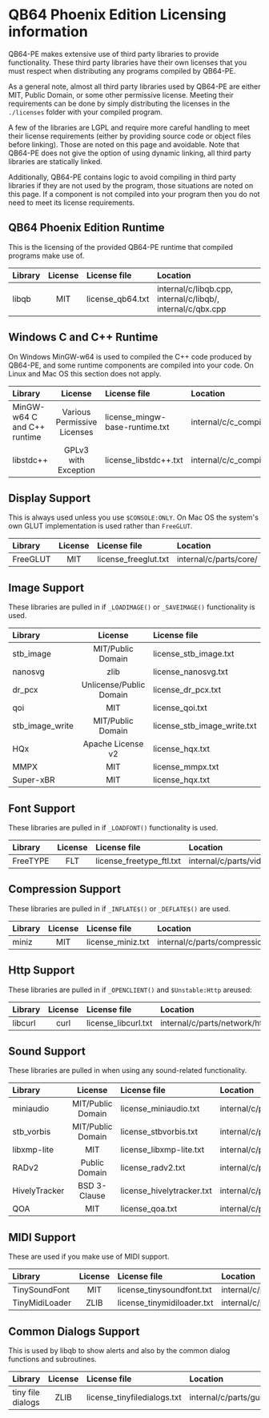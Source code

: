 QB64 Phoenix Edition Licensing information
==========================================

QB64-PE makes extensive use of third party libraries to provide
functionality. These third party libraries have their own licenses that you
must respect when distributing any programs compiled by QB64-PE.

As a general note, almost all third party libraries used by QB64-PE are either MIT,
Public Domain, or some other permissive license. Meeting their requirements can
be done by simply distributing the licenses in the `./licenses` folder with
your compiled program.

A few of the libraries are LGPL and require more careful handling to meet their
license requirements (either by providing source code or object files before
linking). Those are noted on this page and avoidable. Note that QB64-PE does
not give the option of using dynamic linking, all third party libraries are
statically linked.

Additionally, QB64-PE contains logic to avoid compiling in third party libraries
if they are not used by the program, those situations are noted on this page.
If a component is not compiled into your program then you do not need to meet
its license requirements.

## QB64 Phoenix Edition Runtime

This is the licensing of the provided QB64-PE runtime that compiled programs make use of.

| Library | License | License file | Location |
| :------ | :-----: | :----------- | :------- |
| libqb | MIT | license_qb64.txt | internal/c/libqb.cpp, internal/c/libqb/, internal/c/qbx.cpp |

## Windows C and C++ Runtime

On Windows MinGW-w64 is used to compiled the C++ code produced by QB64-PE, and some runtime components are compiled into your code. On Linux and Mac OS this section does not apply.

| Library | License | License file | Location |
| :------ | :-----: | :----------- | :------- |
| MinGW-w64 C and C++ runtime | Various Permissive Licenses | license_mingw-base-runtime.txt | internal/c/c_compiler/ |
| libstdc++ | GPLv3 with Exception | license_libstdc++.txt | internal/c/c_compiler/ |

## Display Support

This is always used unless you use `$CONSOLE:ONLY`. On Mac OS the system's own GLUT implementation is used rather than `FreeGLUT`.

| Library | License | License file | Location |
| :------ | :-----: | :----------- | :------- |
| FreeGLUT | MIT | license_freeglut.txt | internal/c/parts/core/ |

## Image Support

These libraries are pulled in if `_LOADIMAGE()` or `_SAVEIMAGE()` functionality is used.

| Library | License | License file | Location |
| :------ | :-----: | :----------- | :------- |
| stb_image | MIT/Public Domain | license_stb_image.txt | internal/c/parts/video/image/stb/stb_image.h |
| nanosvg | zlib | license_nanosvg.txt | internal/c/parts/video/image/nanosvg |
| dr_pcx | Unlicense/Public Domain | license_dr_pcx.txt | internal/c/parts/video/image/dr_pcx.h |
| qoi | MIT | license_qoi.txt | internal/c/parts/video/image/qoi.h |
| stb_image_write | MIT/Public Domain | license_stb_image_write.txt | internal/c/parts/video/image/stb/stb_image_write.h |
| HQx | Apache License v2 | license_hqx.txt | internal/c/parts/video/image/pixelscalers/hqx.hpp |
| MMPX | MIT | license_mmpx.txt | internal/c/parts/video/image/pixelscalers/mmpx.hpp |
| Super-xBR | MIT | license_hqx.txt | internal/c/parts/video/image/pixelscalers/sxbr.hpp |

## Font Support

These libraries are pulled in if `_LOADFONT()` functionality is used.

| Library | License | License file | Location |
| :------ | :-----: | :----------- | :------- |
| FreeTYPE | FLT | license_freetype_ftl.txt | internal/c/parts/video/font/tff/ |

## Compression Support

These libraries are pulled in if `_INFLATE$()` or `_DEFLATE$()` are used.

| Library | License | License file | Location |
| :------ | :-----: | :----------- | :------- |
| miniz | MIT | license_miniz.txt | internal/c/parts/compression/ |

## Http Support

These libraries are pulled in if `_OPENCLIENT()` and `$Unstable:Http` areused:

| Library | License | License file | Location |
| :------ | :-----: | :----------- | :------- |
| libcurl | curl | license_libcurl.txt | internal/c/parts/network/http/curl/ |

## Sound Support

These libraries are pulled in when using any sound-related functionality.

| Library | License | License file | Location |
| :------ | :-----: | :----------- | :------- |
| miniaudio | MIT/Public Domain | license_miniaudio.txt | internal/c/parts/audio/miniaudio.h |
| stb_vorbis | MIT/Public Domain | license_stbvorbis.txt | internal/c/parts/audio/extras/stb_vorbis.c |
| libxmp-lite  | MIT | license_libxmp-lite.txt | internal/c/parts/audio/extras/libxmp-lite/ |
| RADv2 | Public Domain | license_radv2.txt | internal/c/parts/audio/extras/radv2/ |
| HivelyTracker | BSD 3-Clause | license_hivelytracker.txt | internal/c/parts/audio/extras/hivelytracker/ |
| QOA | MIT | license_qoa.txt | internal/c/parts/audio/extras/qoa.h |

## MIDI Support

These are used if you make use of MIDI support.

| Library | License | License file | Location |
| :------ | :-----: | :----------- | :------- |
| TinySoundFont | MIT | license_tinysoundfont.txt | internal/c/parts/audio/extras/tinysoundfont/tsf.h
| TinyMidiLoader | ZLIB | license_tinymidiloader.txt | internal/c/parts/audio/extras/tinysoundfont.tml.h |

## Common Dialogs Support

This is used by libqb to show alerts and also by the common dialog functions and subroutines.

| Library | License | License file | Location |
| :------ | :-----: | :----------- | :------- |
| tiny file dialogs | ZLIB | license_tinyfiledialogs.txt | internal/c/parts/gui/ |
